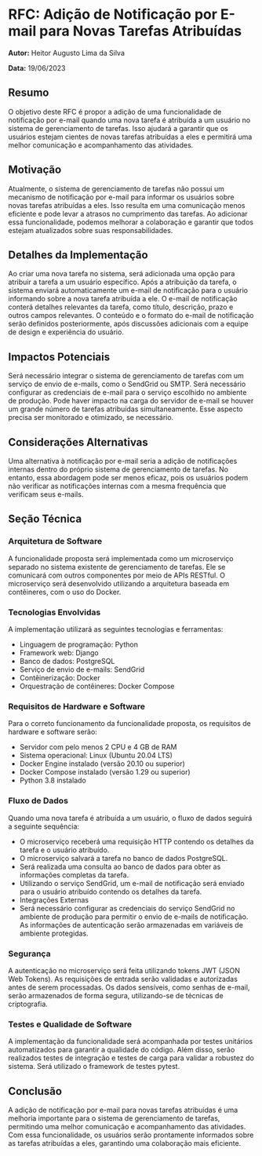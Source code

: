 # RFC: Adição de Notificação por E-mail para Novas Tarefas Atribuídas

**Autor:** Heitor Augusto Lima da Silva

**Data:** 19/06/2023

## Resumo

O objetivo deste RFC é propor a adição de uma funcionalidade de notificação por e-mail quando uma nova tarefa é atribuída a um usuário no sistema de gerenciamento de tarefas. Isso ajudará a garantir que os usuários estejam cientes de novas tarefas atribuídas a eles e permitirá uma melhor comunicação e acompanhamento das atividades.



## Motivação

Atualmente, o sistema de gerenciamento de tarefas não possui um mecanismo de notificação por e-mail para informar os usuários sobre novas tarefas atribuídas a eles. Isso resulta em uma comunicação menos eficiente e pode levar a atrasos no cumprimento das tarefas. Ao adicionar essa funcionalidade, podemos melhorar a colaboração e garantir que todos estejam atualizados sobre suas responsabilidades.



## Detalhes da Implementação

Ao criar uma nova tarefa no sistema, será adicionada uma opção para atribuir a tarefa a um usuário específico.
Após a atribuição da tarefa, o sistema enviará automaticamente um e-mail de notificação para o usuário informando sobre a nova tarefa atribuída a ele.
O e-mail de notificação conterá detalhes relevantes da tarefa, como título, descrição, prazo e outros campos relevantes.
O conteúdo e o formato do e-mail de notificação serão definidos posteriormente, após discussões adicionais com a equipe de design e experiência do usuário.



## Impactos Potenciais

Será necessário integrar o sistema de gerenciamento de tarefas com um serviço de envio de e-mails, como o SendGrid ou SMTP.
Será necessário configurar as credenciais de e-mail para o serviço escolhido no ambiente de produção.
Pode haver impacto na carga do servidor de e-mail se houver um grande número de tarefas atribuídas simultaneamente. Esse aspecto precisa ser monitorado e otimizado, se necessário.



## Considerações Alternativas

Uma alternativa à notificação por e-mail seria a adição de notificações internas dentro do próprio sistema de gerenciamento de tarefas. No entanto, essa abordagem pode ser menos eficaz, pois os usuários podem não verificar as notificações internas com a mesma frequência que verificam seus e-mails.



## Seção Técnica

### Arquitetura de Software

A funcionalidade proposta será implementada como um microserviço separado no sistema existente de gerenciamento de tarefas. Ele se comunicará com outros componentes por meio de APIs RESTful. O microserviço será desenvolvido utilizando a arquitetura baseada em contêineres, com o uso do Docker.



### Tecnologias Envolvidas

A implementação utilizará as seguintes tecnologias e ferramentas:

- Linguagem de programação: Python
- Framework web: Django
- Banco de dados: PostgreSQL
- Serviço de envio de e-mails: SendGrid
- Contêinerização: Docker
- Orquestração de contêineres: Docker Compose



### Requisitos de Hardware e Software

Para o correto funcionamento da funcionalidade proposta, os requisitos de hardware e software serão:

- Servidor com pelo menos 2 CPU e 4 GB de RAM
- Sistema operacional: Linux (Ubuntu 20.04 LTS)
- Docker Engine instalado (versão 20.10 ou superior)
- Docker Compose instalado (versão 1.29 ou superior)
- Python 3.8 instalado



### Fluxo de Dados

Quando uma nova tarefa é atribuída a um usuário, o fluxo de dados seguirá a seguinte sequência:

- O microserviço receberá uma requisição HTTP contendo os detalhes da tarefa e o usuário atribuído.
- O microserviço salvará a tarefa no banco de dados PostgreSQL.
- Será realizada uma consulta ao banco de dados para obter as informações completas da tarefa.
- Utilizando o serviço SendGrid, um e-mail de notificação será enviado para o usuário atribuído contendo os detalhes da tarefa.
- Integrações Externas
- Será necessário configurar as credenciais do serviço SendGrid no ambiente de produção para permitir o envio de e-mails de notificação. As informações de autenticação serão armazenadas em variáveis de ambiente protegidas.

### Segurança

A autenticação no microserviço será feita utilizando tokens JWT (JSON Web Tokens). As requisições de entrada serão validadas e autorizadas antes de serem processadas. Os dados sensíveis, como senhas de e-mail, serão armazenados de forma segura, utilizando-se de técnicas de criptografia.



### Testes e Qualidade de Software

A implementação da funcionalidade será acompanhada por testes unitários automatizados para garantir a qualidade do código. Além disso, serão realizados testes de integração e testes de carga para validar a robustez do sistema. Será utilizado o framework de testes pytest.


## Conclusão

A adição de notificação por e-mail para novas tarefas atribuídas é uma melhoria importante para o sistema de gerenciamento de tarefas, permitindo uma melhor comunicação e acompanhamento das atividades. Com essa funcionalidade, os usuários serão prontamente informados sobre as tarefas atribuídas a eles, garantindo uma colaboração mais eficiente.
